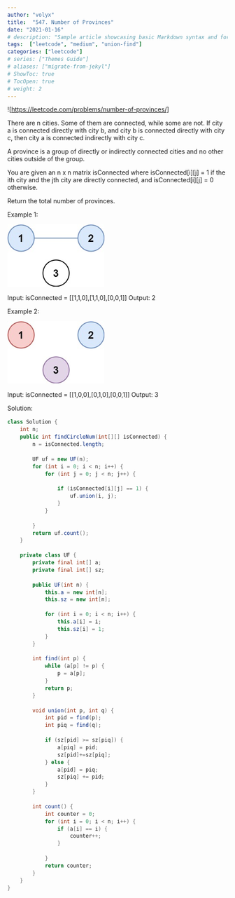 ```yaml
---
author: "volyx"
title:  "547. Number of Provinces"
date: "2021-01-16"
# description: "Sample article showcasing basic Markdown syntax and formatting for HTML elements."
tags:  ["leetcode", "medium", "union-find"]
categories: ["leetcode"]
# series: ["Themes Guide"]
# aliases: ["migrate-from-jekyl"]
# ShowToc: true
# TocOpen: true
# weight: 2
---
```


![https://leetcode.com/problems/number-of-provinces/]

There are n cities. Some of them are connected, while some are not. If city a is connected directly with city b, and city b is connected directly with city c, then city a is connected indirectly with city c.

A province is a group of directly or indirectly connected cities and no other cities outside of the group.

You are given an n x n matrix isConnected where isConnected[i][j] = 1 if the ith city and the jth city are directly connected, and isConnected[i][j] = 0 otherwise.

Return the total number of provinces.

Example 1:

![ex1](/images/2021-01-16-ex1.jpg)

Input: isConnected = [[1,1,0],[1,1,0],[0,0,1]]
Output: 2

Example 2:

![ex1](/images/2021-01-16-ex2.jpg)

Input: isConnected = [[1,0,0],[0,1,0],[0,0,1]]
Output: 3

Solution:

```java
class Solution {
    int n;
    public int findCircleNum(int[][] isConnected) {
        n = isConnected.length;
        
        UF uf = new UF(n);
        for (int i = 0; i < n; i++) {
            for (int j = 0; j < n; j++) {
                
                if (isConnected[i][j] == 1) {
                    uf.union(i, j);
                }
            }
            
        }
        return uf.count();
    }
    
    private class UF {
        private final int[] a;
        private final int[] sz;
        
        public UF(int n) {
            this.a = new int[n];
            this.sz = new int[n];
            
            for (int i = 0; i < n; i++) { 
                this.a[i] = i;
                this.sz[i] = 1;
            }
        }
        
        int find(int p) {
            while (a[p] != p) {
                p = a[p];
            }
            return p;
        }
        
        void union(int p, int q) {
            int pid = find(p);
            int piq = find(q);
            
            if (sz[pid] >= sz[piq]) {
                a[piq] = pid;
                sz[pid]+=sz[piq];
            } else {
                a[pid] = piq;
                sz[piq] += pid;
            }
        }
        
        int count() {
            int counter = 0;
            for (int i = 0; i < n; i++) {
                if (a[i] == i) {
                    counter++;
                }
                
            }
            return counter;
        }
    }
}
